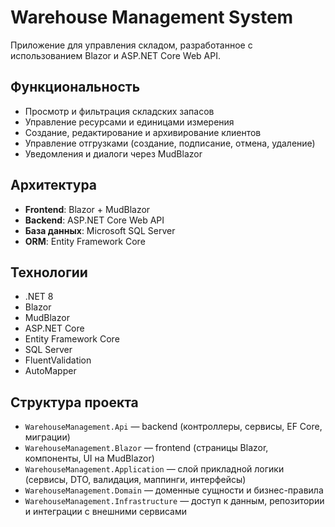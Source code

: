 # Warehouse Management System

Приложение для управления складом, разработанное с использованием Blazor и ASP.NET Core Web API.

## Функциональность
- Просмотр и фильтрация складских запасов  
- Управление ресурсами и единицами измерения  
- Создание, редактирование и архивирование клиентов  
- Управление отгрузками (создание, подписание, отмена, удаление)  
- Уведомления и диалоги через MudBlazor  

## Архитектура
- **Frontend**: Blazor + MudBlazor  
- **Backend**: ASP.NET Core Web API  
- **База данных**: Microsoft SQL Server  
- **ORM**: Entity Framework Core  

## Технологии
- .NET 8  
- Blazor  
- MudBlazor  
- ASP.NET Core  
- Entity Framework Core  
- SQL Server  
- FluentValidation  
- AutoMapper  

## Структура проекта
- `WarehouseManagement.Api` — backend (контроллеры, сервисы, EF Core, миграции)  
- `WarehouseManagement.Blazor` — frontend (страницы Blazor, компоненты, UI на MudBlazor)  
- `WarehouseManagement.Application` — слой прикладной логики (сервисы, DTO, валидация, маппинги, интерфейсы)  
- `WarehouseManagement.Domain` — доменные сущности и бизнес-правила  
- `WarehouseManagement.Infrastructure` — доступ к данным, репозитории и интеграции с внешними сервисами  
